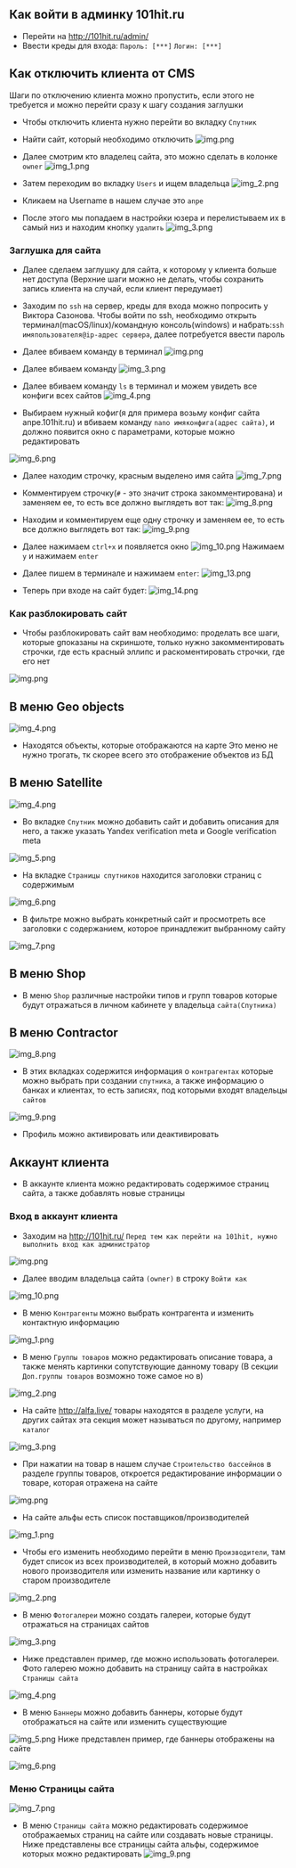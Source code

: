 ## Как войти в админку 101hit.ru

- Перейти на http://101hit.ru/admin/
- Ввести креды для входа: `Пароль: [***]` `Логин: [***]`

## Как отключить клиента от CMS
Шаги по отключению клиента можно пропустить, если этого не требуется и можно перейти сразу к шагу создания заглушки
- Чтобы отключить клиента нужно перейти во вкладку `Спутник`
- Найти сайт, который необходимо отключить
![img.png](screenshots/img.png)
  
- Далее смотрим кто владелец сайта, это можно сделать в колонке `owner`
![img_1.png](screenshots/img_1.png)
  
- Затем переходим во вкладку `Users` и ищем владельца
![img_2.png](screenshots/img_2.png)
  
- Кликаем на Username в нашем случае это `anpe`
- После этого мы попадаем в настройки юзера и перелистываем их в самый низ и находим кнопку `удалить` 
![img_3.png](screenshots/img_3.png)
  
### Заглушка для сайта
  
- Далее сделаем заглушку для сайта, к которому у клиента больше нет доступа
  (Верхние шаги можно не делать, чтобы сохранить запись клиента на случай, если клиент передумает)
  
- Заходим по `ssh` на сервер, креды для входа можно попросить у Виктора Сазонова. Чтобы войти по ssh,
необходимо открыть терминал(macOS/linux)/командную консоль(windows) и набрать:`ssh имяпользователя@ip-адрес сервера`,
  далее потребуется ввести пароль
  
- Далее вбиваем команду в терминал
![img.png](screenshots/img_25.png)
  
- Далее вбиваем команду
![img_3.png](screenshots/img_28.png)
  
- Далее вбиваем команду `ls` в терминал и можем увидеть все конфиги всех сайтов
![img_4.png](screenshots/img_29.png)
  
- Выбираем нужный кофиг(я для примера возьму конфиг сайта anpe.101hit.ru)
и вбиваем команду `nano имяконфига(адрес сайта)`, и должно появится окно с параметрами, которые можно редактировать
  
![img_6.png](screenshots/img_31.png)

- Далее находим строчку, красным выделено имя сайта
![img_7.png](screenshots/img_32.png)
  
- Комментируем строчку(`#` - это значит строка закомментирована) и заменяем ее, то есть все должно выглядеть вот так:
![img_8.png](screenshots/img_33.png)
  
- Находим и комментируем еще одну строчку и заменяем ее, то есть все должно выглядеть вот так:
![img_9.png](screenshots/img_34.png)
  
- Далее нажимаем `ctrl+x` и появляется окно
![img_10.png](screenshots/img_35.png)
  Нажимаем `y` и нажимаем `enter`
  
- Далее пишем в терминале и нажимаем `enter`:
![img_13.png](screenshots/img_38.png)
  
- Теперь при входе на сайт будет:
![img_14.png](screenshots/img_39.png)
  
### Как разблокировать сайт

- Чтобы разблокировать сайт вам необходимо: проделать все шаги, которые gпоказаны на скриншоте,
только нужно закомментировать строчки, где есть красный эллипс и раскоментировать строчки, где его нет
  
![img.png](screenshots/img_40.png)

## В меню Geo objects

![img_4.png](screenshots/img_14.png)

- Находятся объекты, которые отображаются на карте
  Это меню не нужно трогать, тк скорее всего это отображение объектов из БД


## В меню Satellite
![img_4.png](screenshots/img_4.png)

- Во вкладке `Спутник` можно добавить сайт и добавить описания для него, а также указать Yandex verification meta и Google verification meta

![img_5.png](screenshots/img_5.png)

- На вкладке `Страницы спутников` находится заголовки страниц с содержимым

![img_6.png](screenshots/img_6.png)

- В фильтре можно выбрать конкретный сайт и просмотреть все заголовки с содержанием, которое принадлежит выбранному сайту

![img_7.png](screenshots/img_7.png)


## В меню Shop

- В меню `Shop` различные настройки типов и групп товаров которые будут отражаться в личном кабинете у владельца `сайта(Спутника)`

## В меню Contractor

![img_8.png](screenshots/img_8.png)

- В этих вкладках содержится информация о `контрагентах` которые можно выбрать при создании `спутника`, а также информацию о банках и клиентах, то есть записях, под которыми входят владельцы `сайтов`

![img_9.png](screenshots/img_9.png)

- Профиль можно активировать или деактивировать 

## Аккаунт клиента

- В аккаунте клиента можно редактировать содержимое страниц сайта, а также добавлять новые страницы 

### Вход в аккаунт клиента

- Заходим на http://101hit.ru/ `Перед тем как перейти на 101hit, нужно выполнить вход как администратор`

![img.png](screenshots/enter.png)

- Далее вводим владельца сайта `(owner)` в строку `Войти как`

![img_10.png](screenshots/img_10.png)

- В меню `Контрагенты` можно выбрать контрагента и изменить контактную информацию

![img_1.png](screenshots/img_11.png)

- В меню `Группы товаров` можно редактировать описание товара, а также менять картинки сопутствующие данному товару (В секции `Доп.группы товаров` возможно тоже самое но в)

![img_2.png](screenshots/img_12.png)

- На сайте http://alfa.live/ товары находятся в разделе услуги, на других сайтах эта секция может называться по другому, например `каталог`

![img_3.png](screenshots/img_13.png)

- При нажатии на товар в нашем случае `Строительство бассейнов` в разделе группы товаров, откроется редактирование информации о товаре, которая отражена на сайте

![img.png](screenshots/img_16.png)

- На сайте альфы есть список поставщиков/производителей

![img_1.png](screenshots/img_17.png)


- Чтобы его изменить необходимо перейти в меню `Производители`, там будет список из всех производителей, в который можно добавить нового производителя или изменить название или картинку о старом производителе

![img_2.png](screenshots/img_18.png)

- В меню `Фотогалереи` можно создать галереи, которые будут отражаться на страницах сайтов

![img_3.png](screenshots/img_19.png)

- Ниже представлен пример, где можно использовать фотогалереи.
Фото галерею можно добавить на страницу сайта в настройках `Страницы сайта`

![img_4.png](screenshots/img_20.png)

- В меню `Баннеры` можно добавить баннеры, которые будут отображаться на сайте или изменить существующие 

![img_5.png](screenshots/img_21.png)
Ниже представлен пример, где баннеры отображены на сайте

![img_6.png](screenshots/img_22.png)

### Меню Страницы сайта

![img_7.png](screenshots/img_23.png)

- В меню `Страницы сайта` можно редактировать содержимое отображаемых страниц на сайте или создавать новые страницы.
Ниже представлены все страницы сайта альфы, содержимое которых можно редактировать
  ![img_9.png](screenshots/img_24.png)
  



